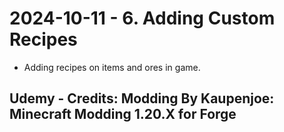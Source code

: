# 2024-10-11 - 6. Adding Custom Recipes
* Adding recipes on items and ores in game.
## Udemy - Credits: Modding By Kaupenjoe: Minecraft Modding 1.20.X for Forge
